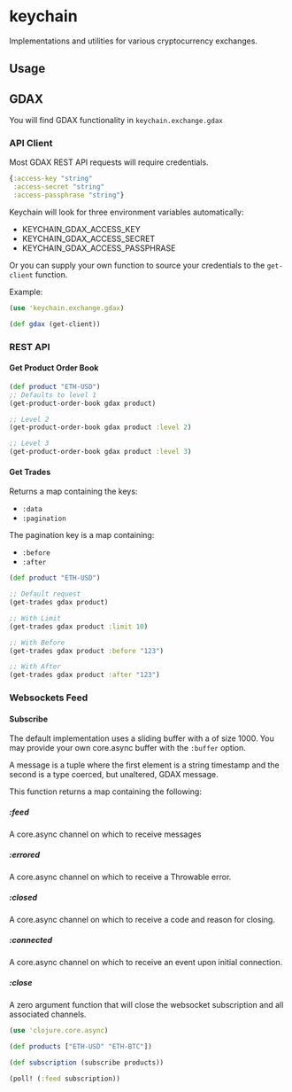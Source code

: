 # keychain

Implementations and utilities for various cryptocurrency exchanges.

## Usage

## GDAX
You will find GDAX functionality in `keychain.exchange.gdax`

### API Client
Most GDAX REST API requests will require credentials.

```clojure
{:access-key "string"
 :access-secret "string"
 :access-passphrase "string"}
```

Keychain will look for three environment variables automatically:

- KEYCHAIN_GDAX_ACCESS_KEY
- KEYCHAIN_GDAX_ACCESS_SECRET
- KEYCHAIN_GDAX_ACCESS_PASSPHRASE

Or you can supply your own function to source your credentials to the `get-client` function.

Example:

```clojure
(use 'keychain.exchange.gdax)

(def gdax (get-client))
```

### REST API
#### Get Product Order Book
```clojure
(def product "ETH-USD")
;; Defaults to level 1
(get-product-order-book gdax product)

;; Level 2
(get-product-order-book gdax product :level 2)

;; Level 3
(get-product-order-book gdax product :level 3)
```

#### Get Trades

Returns a map containing the keys:
- `:data`
- `:pagination`

The pagination key is a map containing:
- `:before`
- `:after`

```clojure
(def product "ETH-USD")

;; Default request
(get-trades gdax product)

;; With Limit
(get-trades gdax product :limit 10)

;; With Before
(get-trades gdax product :before "123")

;; With After
(get-trades gdax product :after "123")
```




### Websockets Feed
#### Subscribe
The default implementation uses a sliding buffer with a of size 1000. You may provide your own core.async buffer with the `:buffer` option.

A message is a tuple where the first element is a string timestamp and the second is a type coerced, but unaltered, GDAX message.

This function returns a map containing the following:

##### :feed
A core.async channel on which to receive messages

##### :errored
A core.async channel on which to receive a Throwable error.

##### :closed
A core.async channel on which to receive a code and reason for closing.

##### :connected
A core.async channel on which to receive an event upon initial connection.

##### :close
A zero argument function that will close the websocket subscription and all associated channels.

```clojure
(use 'clojure.core.async)

(def products ["ETH-USD" "ETH-BTC"])

(def subscription (subscribe products))

(poll! (:feed subscription))
```
